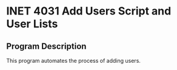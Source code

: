 # INET 4031 Add Users Script and User Lists
## Program Description
This program automates the process of adding users. 
